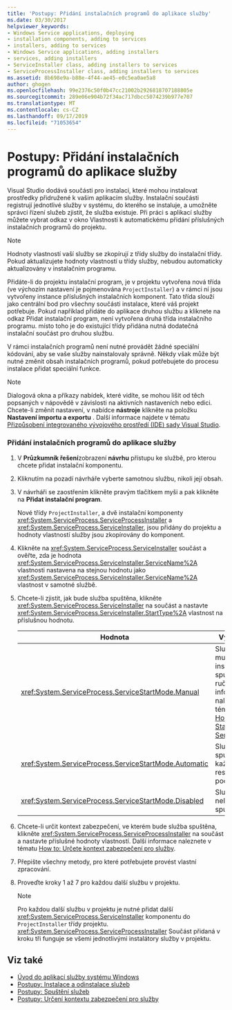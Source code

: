 ```yaml
---
title: 'Postupy: Přidání instalačních programů do aplikace služby'
ms.date: 03/30/2017
helpviewer_keywords:
- Windows Service applications, deploying
- installation components, adding to services
- installers, adding to services
- Windows Service applications, adding installers
- services, adding installers
- ServiceInstaller class, adding installers to services
- ServiceProcessInstaller class, adding installers to services
ms.assetid: 8b698e9a-b88e-4f44-ae45-e0c5ea0ae5a8
author: ghogen
ms.openlocfilehash: 99e2376c50f0b47cc21002b2926818707188805e
ms.sourcegitcommit: 289e06e904b72f34ac717dbcc5074239b977e707
ms.translationtype: MT
ms.contentlocale: cs-CZ
ms.lasthandoff: 09/17/2019
ms.locfileid: "71053654"
---
```

# <a name="how-to-add-installers-to-your-service-application"></a>Postupy: Přidání instalačních programů do aplikace služby
Visual Studio dodává součásti pro instalaci, které mohou instalovat prostředky přidružené k vašim aplikacím služby. Instalační součásti registrují jednotlivé služby v systému, do kterého se instaluje, a umožněte správci řízení služeb zjistit, že služba existuje. Při práci s aplikací služby můžete vybrat odkaz v okno Vlastnosti k automatickému přidání příslušných instalačních programů do projektu.  
  
> [!NOTE]
> Hodnoty vlastností vaší služby se zkopírují z třídy služby do instalační třídy. Pokud aktualizujete hodnoty vlastností u třídy služby, nebudou automaticky aktualizovány v instalačním programu.  
  
 Přidáte-li do projektu instalační program, je v projektu vytvořena nová třída (ve výchozím nastavení je pojmenována `ProjectInstaller`) a v rámci ní jsou vytvořeny instance příslušných instalačních komponent. Tato třída slouží jako centrální bod pro všechny součásti instalace, které váš projekt potřebuje. Pokud například přidáte do aplikace druhou službu a kliknete na odkaz Přidat instalační program, není vytvořena druhá třída instalačního programu. místo toho je do existující třídy přidána nutná dodatečná instalační součást pro druhou službu.  
  
 V rámci instalačních programů není nutné provádět žádné speciální kódování, aby se vaše služby nainstalovaly správně. Někdy však může být nutné změnit obsah instalačních programů, pokud potřebujete do procesu instalace přidat speciální funkce.  
  
> [!NOTE]
> Dialogová okna a příkazy nabídek, které vidíte, se mohou lišit od těch popsaných v nápovědě v závislosti na aktivních nastaveních nebo edici. Chcete-li změnit nastavení, v nabídce **nástroje** klikněte na položku **Nastavení importu a exportu** . Další informace najdete v tématu [Přizpůsobení integrovaného vývojového prostředí (IDE) sady Visual Studio](/visualstudio/ide/personalizing-the-visual-studio-ide).  
  
### <a name="to-add-installers-to-your-service-application"></a>Přidání instalačních programů do aplikace služby  
  
1. V **Průzkumník řešení**zobrazení **návrhu** přístupu ke službě, pro kterou chcete přidat instalační komponentu.  
  
2. Kliknutím na pozadí návrháře vyberte samotnou službu, nikoli její obsah.  
  
3. V návrháři se zaostřením klikněte pravým tlačítkem myši a pak klikněte na **Přidat instalační program**.  
  
     Nové třídy `ProjectInstaller`, a dvě instalační komponenty <xref:System.ServiceProcess.ServiceProcessInstaller> a <xref:System.ServiceProcess.ServiceInstaller>, jsou přidány do projektu a hodnoty vlastností služby jsou zkopírovány do komponent.  
  
4. Klikněte na <xref:System.ServiceProcess.ServiceInstaller> součást a ověřte, zda je hodnota <xref:System.ServiceProcess.ServiceInstaller.ServiceName%2A> vlastnosti nastavena na stejnou hodnotu jako <xref:System.ServiceProcess.ServiceInstaller.ServiceName%2A> vlastnost v samotné službě.  
  
5. Chcete-li zjistit, jak bude služba spuštěna, klikněte <xref:System.ServiceProcess.ServiceInstaller> na součást a nastavte <xref:System.ServiceProcess.ServiceInstaller.StartType%2A> vlastnost na příslušnou hodnotu.  
  
    |Hodnota|Výsledek|  
    |-----------|------------|  
    |<xref:System.ServiceProcess.ServiceStartMode.Manual>|Služba musí být po instalaci spuštěna ručně. Další informace naleznete v tématu [How to: Start Services](how-to-start-services.md).|  
    |<xref:System.ServiceProcess.ServiceStartMode.Automatic>|Služba se spustí při každém restartování počítače.|  
    |<xref:System.ServiceProcess.ServiceStartMode.Disabled>|Službu nelze spustit.|  
  
6. Chcete-li určit kontext zabezpečení, ve kterém bude služba spuštěna, klikněte <xref:System.ServiceProcess.ServiceProcessInstaller> na součást a nastavte příslušné hodnoty vlastností. Další informace naleznete v tématu [How to: Určete kontext zabezpečení pro služby](how-to-specify-the-security-context-for-services.md).  
  
7. Přepište všechny metody, pro které potřebujete provést vlastní zpracování.  
  
8. Proveďte kroky 1 až 7 pro každou další službu v projektu.  
  
    > [!NOTE]
    > Pro každou další službu v projektu je nutné přidat další <xref:System.ServiceProcess.ServiceInstaller> komponentu do `ProjectInstaller` třídy projektu. <xref:System.ServiceProcess.ServiceProcessInstaller> Součást přidaná v kroku tři funguje se všemi jednotlivými instalátory služby v projektu.  
  
## <a name="see-also"></a>Viz také

- [Úvod do aplikací služby systému Windows](introduction-to-windows-service-applications.md)
- [Postupy: Instalace a odinstalace služeb](how-to-install-and-uninstall-services.md)
- [Postupy: Spuštění služeb](how-to-start-services.md)
- [Postupy: Určení kontextu zabezpečení pro služby](how-to-specify-the-security-context-for-services.md)
